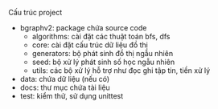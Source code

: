 Cấu trúc project

- bgraphv2: package chứa source code
    - algorithms: cài đặt các thuật toán bfs, dfs
    - core: cài đặt cấu trúc dữ liệu đồ thị
    - generators: bộ phát sinh đồ thị ngẫu nhiên
    - seed: bộ xử lý phát sinh số học ngẫu nhiên
    - utils: các bộ xử lý hỗ trợ như đọc ghi tập tin, tiền xử lý
- data: chứa dữ liệu (nếu có)
- docs: thư mục chứa tài liệu
- test: kiểm thử, sử dụng unittest